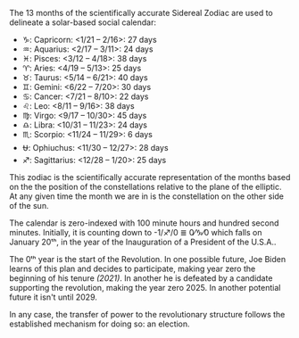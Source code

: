 The 13 months of the scientifically accurate Sidereal Zodiac are used to delineate a solar-based social calendar:

* ♑: Capricorn: <1/21 – 2/16>: 27 days
* ♒: Aquarius: <2/17 – 3/11>: 24 days
* ♓: Pisces: <3/12 – 4/18>: 38 days
* ♈: Aries: <4/19 – 5/13>: 25 days
* ♉: Taurus: <5/14 – 6/21>: 40 days
* ♊: Gemini: <6/22 – 7/20>: 30 days
* ♋: Cancer: <7/21 – 8/10>: 22 days
* ♌: Leo: <8/11 – 9/16>: 38 days
* ♍: Virgo: <9/17 – 10/30>: 45 days
* ♎: Libra: <10/31 – 11/23>: 24 days
* ♏: Scorpio: <11/24 – 11/29>: 6 days
* ⛎: Ophiuchus: <11/30 – 12/27>: 28 days
* ♐: Sagittarius: <12/28 – 1/20>: 25 days

This zodiac is the scientifically accurate representation of the months based on the the position of the constellations relative to the plane of the elliptic. At any given time the month we are in is the constellation on the other side of the sun.

The calendar is zero-indexed with 100 minute hours and hundred second minutes. Initially, it is counting down to -1/♐/0 ≣ 0⁄♑⁄0 which falls on January 20ᵗʰ, in the year of the Inauguration of a President of the U.S.A..

The 0ᵗʰ year is the start of the Revolution. In one possible future, Joe Biden learns of this plan and decides to participate, making year zero the beginning of his tenure *(2021)*. In another he is defeated by a candidate supporting the revolution, making the year zero 2025. In another potential future it isn't until 2029.

In any case, the transfer of power to the revolutionary structure follows the established mechanism for doing so: an election.
